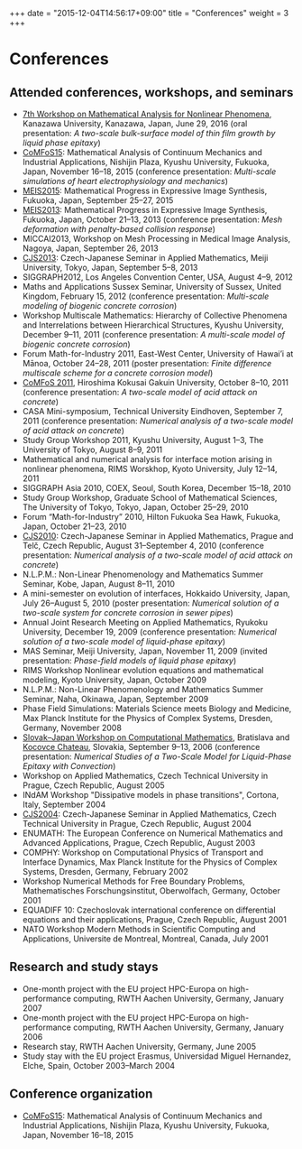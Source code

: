 +++
date = "2015-12-04T14:56:17+09:00"
title = "Conferences"
weight = 3
+++

# Conferences

## Attended conferences, workshops, and seminars

* [7th Workshop on Mathematical Analysis for Nonlinear Phenomena](https://sites.google.com/site/masatowebj/wmanp01),
  Kanazawa University, Kanazawa, Japan, June 29, 2016 (oral presentation: _A
  two-scale bulk-surface model of thin film growth by liquid phase epitaxy_)
* [CoMFoS15](https://sites.google.com/site/comfos15/): Mathematical Analysis of
  Continuum Mechanics and Industrial Applications, Nishijin Plaza, Kyushu
  University, Fukuoka, Japan, November 16–18, 2015 (conference presentation:
  _Multi-scale simulations of heart electrophysiology and mechanics_)
* [MEIS2015](http://mcg.imi.kyushu-u.ac.jp/meis2015/): Mathematical Progress in
  Expressive Image Synthesis, Fukuoka, Japan, September 25–27, 2015
* [MEIS2013](http://mcg.imi.kyushu-u.ac.jp/meis2013/?lang=en): Mathematical
  Progress in Expressive Image Synthesis, Fukuoka, Japan, October 21–13, 2013
  (conference presentation: _Mesh deformation with penalty-based collision
  response_)
* MICCAI2013, Workshop on Mesh Processing in Medical Image Analysis, Nagoya,
  Japan, September 26, 2013
* [CJS2013](http://www.isc.meiji.ac.jp/~cjs/cjs2013/): Czech-Japanese Seminar
  in Applied Mathematics, Meiji University, Tokyo, Japan, September 5–8, 2013
* SIGGRAPH2012, Los Angeles Convention Center, USA, August 4–9, 2012
* Maths and Applications Sussex Seminar, University of Sussex, United Kingdom,
  February 15, 2012 (conference presentation: _Multi-scale modeling of biogenic
  concrete corrosion_)
* Workshop Multiscale Mathematics: Hierarchy of Collective Phenomena and
  Interrelations between Hierarchical Structures, Kyushu University, December
  9–11, 2011 (conference presentation: _A multi-scale model of biogenic
  concrete corrosion_)
* Forum Math-for-Industry 2011, East-West Center, University of Hawai’i at
  Mānoa, October 24–28, 2011 (poster presentation: _Finite difference
  multiscale scheme for a concrete corrosion model_)
* [CoMFoS 2011](http://comfos.org/jp/Y2011/CoMFoS11/index.html), Hiroshima
  Kokusai Gakuin University, October 8–10, 2011 (conference presentation: _A
  two-scale model of acid attack on concrete_)
* CASA Mini-symposium, Technical University Eindhoven, September 7, 2011
  (conference presentation: _Numerical analysis of a two-scale model of acid
  attack on concrete_)
* Study Group Workshop 2011, Kyushu University, August 1–3, The University of
  Tokyo, August 8–9, 2011
* Mathematical and numerical analysis for interface motion arising in nonlinear
  phenomena, RIMS Worskhop, Kyoto University, July 12–14, 2011
* SIGGRAPH Asia 2010, COEX, Seoul, South Korea, December 15–18, 2010
* Study Group Workshop, Graduate School of Mathematical Sciences, The
  University of Tokyo, Tokyo, Japan, October 25–29, 2010
* Forum “Math-for-Industry” 2010, Hilton Fukuoka Sea Hawk, Fukuoka, Japan,
  October 21–23, 2010
* [CJS2010](http://geraldine.fjfi.cvut.cz/cjs2010/): Czech-Japanese Seminar in
  Applied Mathematics, Prague and Telč, Czech Republic, August 31–September 4,
  2010 (conference presentation: _Numerical analysis of a two-scale model of
  acid attack on concrete_)
* N.L.P.M.: Non-Linear Phenomenology and Mathematics Summer Seminar, Kobe,
  Japan, August 8–11, 2010
* A mini-semester on evolution of interfaces, Hokkaido University, Japan, July
  26–August 5, 2010 (poster presentation: _Numerical solution of a two-scale
  system for concrete corrosion in sewer pipes_)
* Annual Joint Research Meeting on Applied Mathematics, Ryukoku University,
  December 19, 2009 (conference presentation: _Numerical solution of a
  two-scale model of liquid-phase epitaxy_)
* MAS Seminar, Meiji University, Japan, November 11, 2009 (invited
  presentation: _Phase-field models of liquid phase epitaxy_)
* RIMS Workshop Nonlinear evolution equations and mathematical modeling, Kyoto
  University, Japan, October 2009
* N.L.P.M.: Non-Linear Phenomenology and Mathematics Summer Seminar, Naha,
  Okinawa, Japan, September 2009
* Phase Field Simulations: Materials Science meets Biology and Medicine, Max
  Planck Institute for the Physics of Complex Systems, Dresden, Germany,
  November 2008
* [Slovak–Japan Workshop on Computational
  Mathematics](http://www.math.sk/mikula/skjp/), Bratislava and [Kocovce
  Chateau](http://www.slovenskehrady.sk/kastiel-kocovce/en), Slovakia,
  September 9–13, 2006 (conference presentation: _Numerical Studies of a
  Two-Scale Model for Liquid-Phase Epitaxy with Convection_)
* Workshop on Applied Mathematics, Czech Technical University in Prague, Czech
  Republic, August 2005
* INdAM Workshop "Dissipative models in phase transitions", Cortona, Italy,
  September 2004
* [CJS2004](http://geraldine.fjfi.cvut.cz/cjs2004/cjs.php): Czech-Japanese
  Seminar in Applied Mathematics, Czech Technical University in Prague, Czech
  Republic, August 2004
* ENUMATH: The European Conference on Numerical Mathematics and Advanced
  Applications, Prague, Czech Republic, August 2003
* COMPHY: Workshop on Computational Physics of Transport and Interface
  Dynamics, Max Planck Institute for the Physics of Complex Systems, Dresden,
  Germany, February 2002
* Workshop Numerical Methods for Free Boundary Problems, Mathematisches
  Forschungsinstitut, Oberwolfach, Germany, October 2001
* EQUADIFF 10: Czechoslovak international conference on differential equations
  and their applications, Prague, Czech Republic, August 2001
* NATO Workshop Modern Methods in Scientific Computing and Applications,
  Universite de Montreal, Montreal, Canada, July 2001

## Research and study stays

* One-month project with the EU project HPC-Europa on high-performance
  computing, RWTH Aachen University, Germany, January 2007
* One-month project with the EU project HPC-Europa on high-performance
  computing, RWTH Aachen University, Germany, January 2006
* Research stay, RWTH Aachen University, Germany, June 2005
* Study stay with the EU project Erasmus, Universidad Miguel Hernandez, Elche,
  Spain, October 2003–March 2004

## Conference organization

* [CoMFoS15](https://sites.google.com/site/comfos15/): Mathematical Analysis of
  Continuum Mechanics and Industrial Applications, Nishijin Plaza, Kyushu
  University, Fukuoka, Japan, November 16–18, 2015
